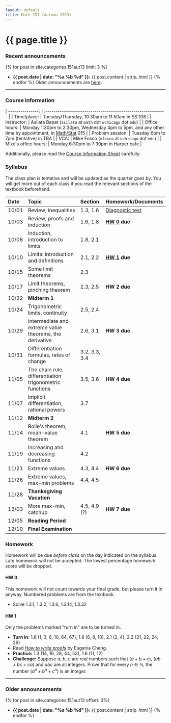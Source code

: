 ```yaml
---
layout: default
title: Math 151 (Autumn 2013)
---
```


# {{ page.title }}

### Recent announcements
{% for post in site.categories.151aut13 limit: 3 %}
* **{{ post.date | date: "%a %b %d" }}:** {{ post.content | strip_html }}
{% endfor %}
Older announcements are [here](#older-announcements).

----

### Course information
<div class="infotable">

| ---------------:     | :-----------------------------------------------------------                                             |
| Time/place:          | Tuesday/Thursday, 10:30am to 11:50am in SS 108                                                           |
| Instructor:          | Asilata Bapat (`asilata` at `math` dot `uchicago` dot `edu`)                                             |
| Office hours:        | Monday 1:30pm to 2:30pm, Wednesday 4pm to 5pm, and any other time by appointment, in [Math/Stat][ms] 015 |
| Problem session:     | Tuesday 6pm to 7pm (tentative) in TBA                                                                    |
| VCA:                 | Mike Fosco (`mfosco` at `uchicago` dot `edu`)                                                            |
| Mike's office hours: | Monday 6:30pm to 7:30pm in Harper cafe                                                                   |

[ms]: http://maps.uchicago.edu/eastquad/statmath.html

</div>

Additionally, please read the [Course Information Sheet](courseinformationsheet.pdf) carefully.

### Syllabus
The class plan is tentative and will be updated as the quarter goes by. You will get more out of each class if you read the relevant sections of the textbook beforehand.

<div class="classplan">

| Date  | Topic                                                   | Section       | Homework/Documents                    |
| :---- | :-----------------------------                          | :---------    | :-------------------                  |
| 10/01 | Review, inequalities                                    | 1.3, 1.6      | [Diagnostic test](diagnostictest.pdf) |
| 10/03 | Review, proofs and induction                            | 1.6, 1.8      | **[HW 0](#hw-0) due**                 |
| 10/08 | Induction, introduction to limits                       | 1.8, 2.1      |                                       |
| 10/10 | Limits: introduction and definitions                    | 2.1, 2.2      | **[HW 1](#hw-1) due**                 |
| 10/15 | Some limit theorems                                     | 2.3           |                                       |
| 10/17 | Limit theorems, pinching theorem                        | 2.3, 2.5      | **HW 2 due**                          |
| 10/22 | **Midterm 1**                                           |               |                                       |
| 10/24 | Trigonometric limits, continuity                        | 2.5, 2.4      |                                       |
| 10/29 | Intermediate and extreme value theorems, the derivative | 2.6, 3.1      | **HW 3 due**                          |
| 10/31 | Differentiation formulas, rates of change               | 3.2, 3.3, 3.4 |                                       |
| 11/05 | The chain rule, differentiation trigonometric functions | 3.5, 3.6      | **HW 4 due**                          |
| 11/07 | Implicit differentiation, rational powers               | 3.7           |                                       |
| 11/12 | **Midterm 2**                                           |               |                                       |
| 11/14 | Rolle's theorem, mean-value theorem                     | 4.1           | **HW 5 due**                          |
| 11/19 | Increasing and decreasing functions                     | 4.2           |                                       |
| 11/21 | Extreme values                                          | 4.3, 4.4      | **HW 6 due**                          |
| 11/26 | Extreme values, max-min problems                        | 4.4, 4.5      |                                       |
| 11/28 | **Thanksgiving Vacation**                               |               |                                       |
| 12/03 | More max-min, catchup                                   | 4.5, 4.9 (?)  | **HW 7 due**                          |
| 12/05 | **Reading Period**                                      |               |                                       |
| 12/10 | **Final Examination**                                   |               |                                       |

</div>

### Homework
Homework will be due _before class_ on the day indicated on the syllabus. Late homework will not be accepted. The lowest percentage homework score will be dropped.

#### HW 0
This homework will not count towards your final grade, but please turn it in anyway. Numbered problems are from the textbook.

* Solve 1.3.1, 1.3.2, 1.3.6, 1.3.14, 1.3.32

#### HW 1

Only the problems marked "turn in" are to be turned in.

* **Turn in:** 1.6 (1, 3, 6, 10, 64, 67), 1.8 (6, 8, 10), 2.1 (2, 4), 2.2 (21, 22, 24, 26)
* Read [_How to write proofs_](proofguide.pdf) by Eugenia Cheng.
* **Practice:** 1.3 (14, 16, 28, 44, 53), 1.6 (11, 12)
* **Challenge:** Suppose $a$, $b$, $c$ are real numbers such that $(a+b+c)$, $(ab+bc+ca)$ and $abc$ are all integers. Prove that for every $n\in \mathbb{N}$, the number $(a^n + b^n + c^n)$ is an integer.

----
### Older announcements
{% for post in site.categories.151aut13 offset: 3%}
* **{{ post.date | date: "%a %b %d" }}:** {{ post.content | strip_html }}
{% endfor %}

